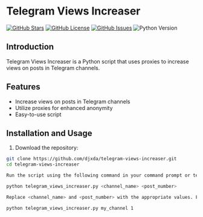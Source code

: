 # Telegram Views Increaser

[![GitHub Stars](https://img.shields.io/github/stars/djxda/telegram-views-increaser)](https://github.com/djxda/telegram-views-increaser/stargazers)
[![GitHub License](https://img.shields.io/github/license/djxda/telegram-views-increaser)](https://github.com/djxda/telegram-views-increaser/blob/main/LICENSE)
[![GitHub Issues](https://img.shields.io/github/issues/djxda/telegram-views-increaser)](https://github.com/djxda/telegram-views-increaser/issues)
![Python Version](https://img.shields.io/badge/python-3.x-blue.svg)

## Introduction

Telegram Views Increaser is a Python script that uses proxies to increase views on posts in Telegram channels.

## Features

- Increase views on posts in Telegram channels
- Utilize proxies for enhanced anonymity
- Easy-to-use script

## Installation and Usage

1. Download the repository:

```bash
git clone https://github.com/djxda/telegram-views-increaser.git
cd telegram-views-increaser

Run the script using the following command in your command prompt or terminal:

python telegram_views_increaser.py <channel_name> <post_number>

Replace <channel_name> and <post_number> with the appropriate values. For example, to increase views on a post in the channel named "my_channel" and post number 1:

python telegram_views_increaser.py my_channel 1
```
